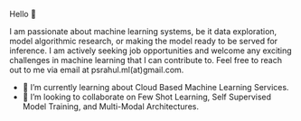 
Hello 👋


I am passionate about machine learning systems, be it data exploration, model algorithmic research, or making the model ready to be served for inference. I am actively seeking job opportunities and welcome any exciting challenges in machine learning that I can contribute to. Feel free to reach out to me via email at psrahul.ml(at)gmail.com.


- 🌱 I’m currently learning about Cloud Based Machine Learning Services.
- 👯 I’m looking to collaborate on Few Shot Learning, Self Supervised Model Training, and Multi-Modal Architectures.

<!--
-->

